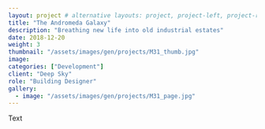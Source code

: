 ```yaml
---
layout: project # alternative layouts: project, project-left, project-right, project-top
title: "The Andromeda Galaxy"
description: "Breathing new life into old industrial estates"
date: 2018-12-20
weight: 3
thumbnail: "/assets/images/gen/projects/M31_thumb.jpg"
image:
categories: ["Development"]
client: "Deep Sky"
role: "Building Designer"
gallery:
  - image: "/assets/images/gen/projects/M31_page.jpg"
---
```


Text
